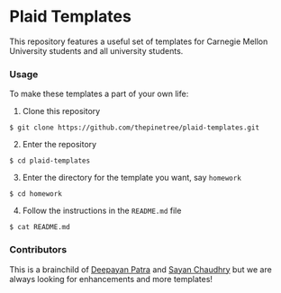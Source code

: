 # Plaid Templates

This repository features a useful set of templates for Carnegie Mellon University students and all university students.

### Usage
To make these templates a part of your own life:
1. Clone this repository
```
$ git clone https://github.com/thepinetree/plaid-templates.git
```
2. Enter the repository
```
$ cd plaid-templates
```
3. Enter the directory for the template you want, say `homework`
```
$ cd homework
```
4. Follow the instructions in the `README.md` file
```
$ cat README.md
```

### Contributors

This is a brainchild of [Deepayan Patra](https://deepayan.dev/) and [Sayan Chaudhry](https://www.sayan.io) but we are always looking for enhancements and more templates!
